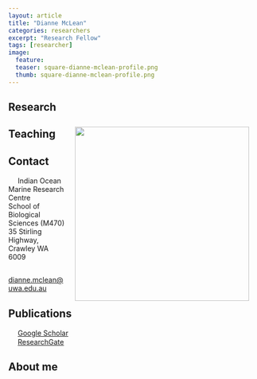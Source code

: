 ```yaml
---
layout: article
title: "Dianne McLean"
categories: researchers
excerpt: "Research Fellow"
tags: [researcher]
image:
  feature: 
  teaser: square-dianne-mclean-profile.png
  thumb: square-dianne-mclean-profile.png
---
```

## Research
<img class="philprofile" src='/images/square-dianne-mclean-profile.png' align='right' width="350" hspace="20" vspace="10">

## Teaching

## Contact
<img src='/images/icons/building-regular.svg' width="15px"> Indian Ocean Marine Research Centre <br>
School of Biological Sciences (M470)<br>
35 Stirling Highway, Crawley WA 6009</p>

<img src='/images/icons/envelope-regular.svg' width="15px"> <a href="mailto:dianne.mclean@uwa.edu.au">dianne.mclean@uwa.edu.au</a><br></p>

## Publications
<img src='/images/icons/google-brands.svg' width="15px"> <a href="https://scholar.google.com.au/citations?user=VqR4s4cAAAAJ&hl=en">Google Scholar</a><br>
<img src='/images/icons/researchgate-brands.svg' width="15px"> <a href="https://www.researchgate.net/profile/Dianne_Mclean"> ResearchGate</a><br>

## About me

